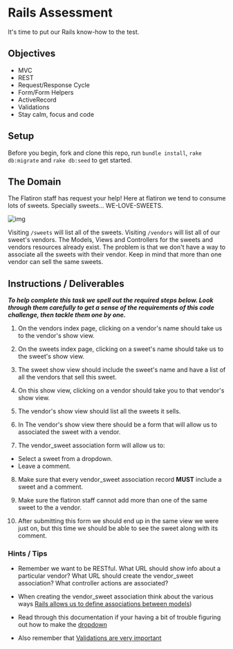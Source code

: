 # Rails Assessment

It's time to put our Rails know-how to the test.

## Objectives
+ MVC
+ REST
+ Request/Response Cycle
+ Form/Form Helpers
+ ActiveRecord
+ Validations
+ Stay calm, focus and code

## Setup

Before you begin, fork and clone this repo, run `bundle install`, `rake db:migrate` and `rake db:seed` to get started.

## The Domain

The Flatiron staff has request your help! Here at flatiron we tend to consume lots of sweets. Specially sweets... WE-LOVE-SWEETS.

![img](https://media.giphy.com/media/HGe4zsOVo7Jvy/giphy.gif)

Visiting `/sweets` will list all of the sweets. Visiting `/vendors` will list all of our sweet's vendors. The Models, Views and Controllers for the sweets and vendors resources already exist. The problem is that we don't have a way to associate all the sweets with their vendor. Keep in mind that more than one vendor can sell the same sweets.

## Instructions / Deliverables

***To help complete this task we spell out the required steps below. Look through them carefully to get a sense of the requirements of this code challenge, then tackle them one by one.***

1. On the vendors index page, clicking on a vendor's name should take us to the vendor's show view.

2. On the sweets index page, clicking on a sweet's name should take us to the sweet's show view.

3. The sweet show view should include the sweet's name and have a list of all the vendors that sell this sweet.

4. On this show view, clicking on a vendor should take you to that vendor's show view.

5. The vendor's show view should list all the sweets it sells.

6. In The vendor's show view there should be a form that will allow us to associated the sweet with a vendor.

7. The vendor_sweet association form will allow us to:
  * Select a sweet from a dropdown.
  * Leave a comment.

8. Make sure that every vendor_sweet association record **MUST** include a sweet and a comment.

9. Make sure the flatiron staff cannot add more than one of the same sweet to the a vendor.

10. After submitting this form we should end up in the same view we were just on, but this time we should be able to see the sweet along with its comment.


### Hints / Tips

+ Remember we want to be RESTful. What URL should show info about a particular vendor? What URL should create the vendor_sweet association? What controller actions are associated?

+ When creating the vendor_sweet association think about the various ways [Rails allows us to define associations between models](http://guides.rubyonrails.org/association_basics.html))
+ Read through this documentation if your having a bit of trouble figuring out how to make the [dropdown](http://guides.rubyonrails.org/form_helpers.html#making-select-boxes-with-ease)

+ Also remember that [Validations are very important](http://guides.rubyonrails.org/active_record_validations.html)
